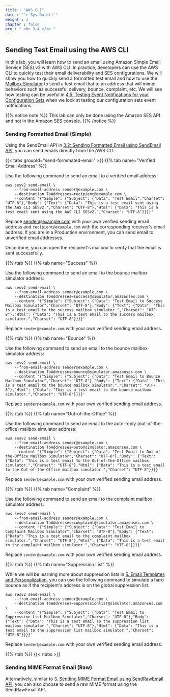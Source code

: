 ```yaml
---
title : "AWS CLI"
date : "`r Sys.Date()`"
weight : 3
chapter : false
pre : " <b> 3.4 </b> "
---
```


## Sending Test Email using the AWS CLI
In this lab, you will learn how to send an email using Amazon Simple Email Service (SES) v2 with AWS CLI. In practice, developers can use the AWS CLI to quickly test their email deliverability and SES configurations. We will show you how to quickly send a formatted test email and how to use the [Mailbox Simulator](https://docs.aws.amazon.com/ses/latest/dg/send-an-email-from-console.html#send-email-simulator) to send a test email that to an address that will mimic behaviors such as successful delivery, bounce, complaint, etc. We will see how testing can be useful in [4.5: Testing Event Notifications for your Configuration Sets](4.5-test-event-noti) when we look at testing our configuration sets event notifications.

{{% notice note %}}
This lab can only be done using the Amazon SES API and not in the Amazon SES console.
{{% /notice %}}

### Sending Formatted Email (Simple)
Using the SendEmail API in [3.2: Sending Formatted Email using SendEmail API](3.2-sendmail-api), you can send emails directly from the AWS CLI.

{{< tabs groupId="send-formmated-email" >}}
{{% tab name="Verified Email Address" %}}

Use the following command to send an email to a verified email address:
```
aws sesv2 send-email \
    --from-email-address sender@example.com \
    --destination ToAddresses=recipient@example.com \
    --content '{"Simple": {"Subject": {"Data": "Test Email","Charset": "UTF-8"},"Body": {"Text": {"Data": "This is a test email sent using the AWS CLI SESv2.","Charset": "UTF-8"},"Html": {"Data": "This is a test email sent using the AWS CLI SESv2.","Charset": "UTF-8"}}}}'
```
Replace sender@example.com with your own verified sending email address and `recipient@example.com` with the corresponding receiver's email address. If you are in a Production environment, you can send email to unverified email addresses.

Once done, you can open the recipient's mailbox to verify that the email is sent successfully.

{{% /tab %}}
{{% tab name="Success" %}}

Use the following command to send an email to the bounce mailbox simulator address:
```
aws sesv2 send-email \
    --from-email-address sender@example.com \
    --destination ToAddresses=success@simulator.amazonses.com \
    --content '{"Simple": {"Subject": {"Data": "Test Email to Success Mailbox Simulator","Charset": "UTF-8"},"Body": {"Text": {"Data": "This is a test email to the success mailbox simulator.","Charset": "UTF-8"},"Html": {"Data": "This is a test email to the success mailbox simulator.","Charset": "UTF-8"}}}}'
```
Replace `sender@example.com` with your own verified sending email address.

{{% /tab %}}
{{% tab name="Bounce" %}}

Use the following command to send an email to the bounce mailbox simulator address:
```
aws sesv2 send-email \
    --from-email-address sender@example.com \
    --destination ToAddresses=bounce@simulator.amazonses.com \
    --content '{"Simple": {"Subject": {"Data": "Test Email to Bounce Mailbox Simulator","Charset": "UTF-8"},"Body": {"Text": {"Data": "This is a test email to the bounce mailbox simulator.","Charset": "UTF-8"},"Html": {"Data": "This is a test email to the bounce mailbox simulator.","Charset": "UTF-8"}}}}'
```
Replace `sender@example.com` with your own verified sending email address.

{{% /tab %}}
{{% tab name="Out-of-the-Office" %}}

Use the following command to send an email to the auto-reply (out-of-the-office) mailbox simulator address:
```
aws sesv2 send-email \
    --from-email-address sender@example.com \
    --destination ToAddresses=ooto@simulator.amazonses.com \
    --content '{"Simple": {"Subject": {"Data": "Test Email to Out-of-the-Office Mailbox Simulator","Charset": "UTF-8"},"Body": {"Text": {"Data": "This is a test email to the Out-of-the-Office mailbox simulator.","Charset": "UTF-8"},"Html": {"Data": "This is a test email to the Out-of-the-Office mailbox simulator.","Charset": "UTF-8"}}}}'
```
Replace `sender@example.com` with your own verified sending email address.

{{% /tab %}}
{{% tab name="Complaint" %}}

Use the following command to send an email to the complaint mailbox simulator address:
```
aws sesv2 send-email \
    --from-email-address sender@example.com \
    --destination ToAddresses=complaint@simulator.amazonses.com \
    --content '{"Simple": {"Subject": {"Data": "Test Email to Complaint Mailbox Simulator","Charset": "UTF-8"},"Body": {"Text": {"Data": "This is a test email to the complaint mailbox simulator.","Charset": "UTF-8"},"Html": {"Data": "This is a test email to the complaint mailbox simulator.","Charset": "UTF-8"}}}}'
```
Replace `sender@example.com` with your own verified sending email address.

{{% /tab %}}
{{% tab name="Suppression List" %}}

While we will be learning more about suppression lists in [5. Email Templates and Personalization](5-ListAndSubscription), you can use the following command to simulate a hard bounce as if the recipient's address is on the global suppression list.
```
aws sesv2 send-email \
    --from-email-address sender@example.com \
    --destination ToAddresses=suppressionlist@simulator.amazonses.com \
    --content '{"Simple": {"Subject": {"Data": "Test Email to Suppression List Mailbox Simulator","Charset": "UTF-8"},"Body": {"Text": {"Data": "This is a test email to the suppression list mailbox simulator.","Charset": "UTF-8"},"Html": {"Data": "This is a test email to the suppression list mailbox simulator.","Charset": "UTF-8"}}}}'
```
Replace `sender@example.com` with your own verified sending email address.

{{% /tab %}}
{{< /tabs >}}

### Sending MIME Format Email (Raw)
Alternatively, similar to [3. Sending MIME Format Email using SendRawEmail API](/../../3.3-sendrawmail-api), you can also choose to send a raw MIME format using the SendRawEmail API.